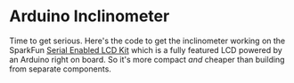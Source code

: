 Arduino Inclinometer
====================

Time to get serious. Here's the code to get the inclinometer working on the
SparkFun [Serial Enabled LCD Kit](https://www.sparkfun.com/products/10097) which
is a fully featured LCD powered by an Arduino right on board. So it's more
compact _and_ cheaper than building from separate components.
